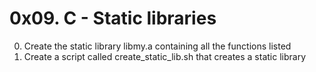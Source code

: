 # 0x09. C - Static libraries
0. Create the static library libmy.a containing all the functions listed
1. Create a script called create_static_lib.sh that creates a static library
